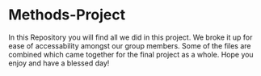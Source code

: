 # Methods-Project
In this Repository you will find all we did in this project. We broke it up for ease of accessability amongst our group members. Some of the files are combined which came together for the final project as a whole. Hope you enjoy and have a blessed day!
